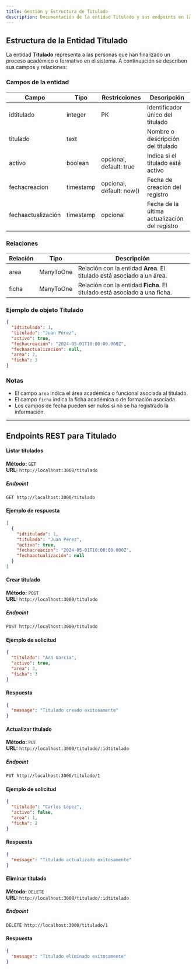 ```yaml
---
title: Gestión y Estructura de Titulado
description: Documentación de la entidad Titulado y sus endpoints en la base de datos
---
```


## Estructura de la Entidad Titulado

La entidad **Titulado** representa a las personas que han finalizado un proceso académico o formativo en el sistema. A continuación se describen sus campos y relaciones:


### Campos de la entidad

| Campo               | Tipo      | Restricciones            | Descripción                                                       |
|---------------------|-----------|--------------------------|-------------------------------------------------------------------|
| idtitulado          | integer   | PK                       | Identificador único del titulado                                  |
| titulado            | text      |                          | Nombre o descripción del titulado                                 |
| activo              | boolean   | opcional, default: true  | Indica si el titulado está activo                                 |
| fechacreacion       | timestamp | opcional, default: now() | Fecha de creación del registro                                    |
| fechaactualización  | timestamp | opcional                 | Fecha de la última actualización del registro                     |

### Relaciones

| Relación | Tipo       | Descripción                                                       |
|----------|------------|-------------------------------------------------------------------|
| area     | ManyToOne  | Relación con la entidad **Area**. El titulado está asociado a un área. |
| ficha    | ManyToOne  | Relación con la entidad **Ficha**. El titulado está asociado a una ficha. |

### Ejemplo de objeto Titulado

```json
{
  "idtitulado": 1,
  "titulado": "Juan Pérez",
  "activo": true,
  "fechacreacion": "2024-05-01T10:00:00.000Z",
  "fechaactualización": null,
  "area": 2,
  "ficha": 3
}
```

### Notas
- El campo `area` indica el área académica o funcional asociada al titulado.
- El campo `ficha` indica la ficha académica o de formación asociada.
- Los campos de fecha pueden ser nulos si no se ha registrado la información.

---

## Endpoints REST para Titulado

#### Listar titulados

**Método:** `GET`  
**URL:** `http://localhost:3000/titulado`

##### Endpoint

```bash
GET http://localhost:3000/titulado
```

#### Ejemplo de respuesta

```json
[
  {
    "idtitulado": 1,
    "titulado": "Juan Pérez",
    "activo": true,
    "fechacreacion": "2024-05-01T10:00:00.000Z",
    "fechaactualización": null
  }
]
```

#### Crear titulado

**Método:** `POST`  
**URL:** `http://localhost:3000/titulado`

##### Endpoint

```bash
POST http://localhost:3000/titulado
```

#### Ejemplo de solicitud

```json
{
  "titulado": "Ana García",
  "activo": true,
  "area": 2,
  "ficha": 3
}
```

#### Respuesta

```json
{
  "message": "Titulado creado exitosamente"
}
```

#### Actualizar titulado

**Método:** `PUT`  
**URL:** `http://localhost:3000/titulado/:idtitulado`

##### Endpoint

```bash
PUT http://localhost:3000/titulado/1
```

#### Ejemplo de solicitud

```json
{
  "titulado": "Carlos López",
  "activo": false,
  "area": 1,
  "ficha": 2
}
```

#### Respuesta

```json
{
  "message": "Titulado actualizado exitosamente"
}
```

#### Eliminar titulado

**Método:** `DELETE`  
**URL:** `http://localhost:3000/titulado/:idtitulado`

##### Endpoint

```bash
DELETE http://localhost:3000/titulado/1
```

#### Respuesta

```json
{
  "message": "Titulado eliminado exitosamente"
}
```
